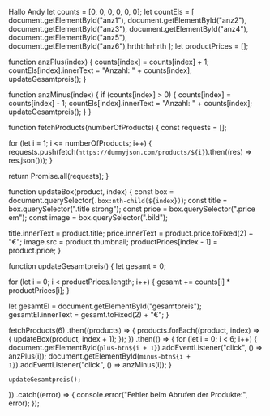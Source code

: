 Hallo Andy
let counts = [0, 0, 0, 0, 0, 0];
let countEls = [
  document.getElementById("anz1"),
  document.getElementById("anz2"),
  document.getElementById("anz3"),
  document.getElementById("anz4"),
  document.getElementById("anz5"),
  document.getElementById("anz6"),hrthtrhrhrth
];
let productPrices = [];

function anzPlus(index) {
  counts[index] = counts[index] + 1;
  countEls[index].innerText = "Anzahl: " + counts[index];
  updateGesamtpreis();
}

function anzMinus(index) {
  if (counts[index] > 0) {
    counts[index] = counts[index] - 1;
    countEls[index].innerText = "Anzahl: " + counts[index];
    updateGesamtpreis();
  }
}

function fetchProducts(numberOfProducts) {
  const requests = [];

  for (let i = 1; i <= numberOfProducts; i++) {
    requests.push(fetch(`https://dummyjson.com/products/${i}`).then((res) => res.json()));
  }

  return Promise.all(requests);
}

function updateBox(product, index) {
  const box = document.querySelector(`.box:nth-child(${index})`);
  const title = box.querySelector(".title strong");
  const price = box.querySelector(".price em");
  const image = box.querySelector(".bild");

  title.innerText = product.title;
  price.innerText = product.price.toFixed(2) + "€";
  image.src = product.thumbnail;
  productPrices[index - 1] = product.price;
}

function updateGesamtpreis() {
  let gesamt = 0;

  for (let i = 0; i < productPrices.length; i++) {
    gesamt += counts[i] * productPrices[i];
  }

  let gesamtEl = document.getElementById("gesamtpreis");
  gesamtEl.innerText = gesamt.toFixed(2) + "€";
}

fetchProducts(6)
  .then((products) => {
    products.forEach((product, index) => {
      updateBox(product, index + 1);
    });
  })
  .then(() => {
    for (let i = 0; i < 6; i++) {
      document.getElementById(`plus-btn${i + 1}`).addEventListener("click", () => anzPlus(i));
      document.getElementById(`minus-btn${i + 1}`).addEventListener("click", () => anzMinus(i));
    }

    updateGesamtpreis();
  })
  .catch((error) => {
    console.error("Fehler beim Abrufen der Produkte:", error);
  });
